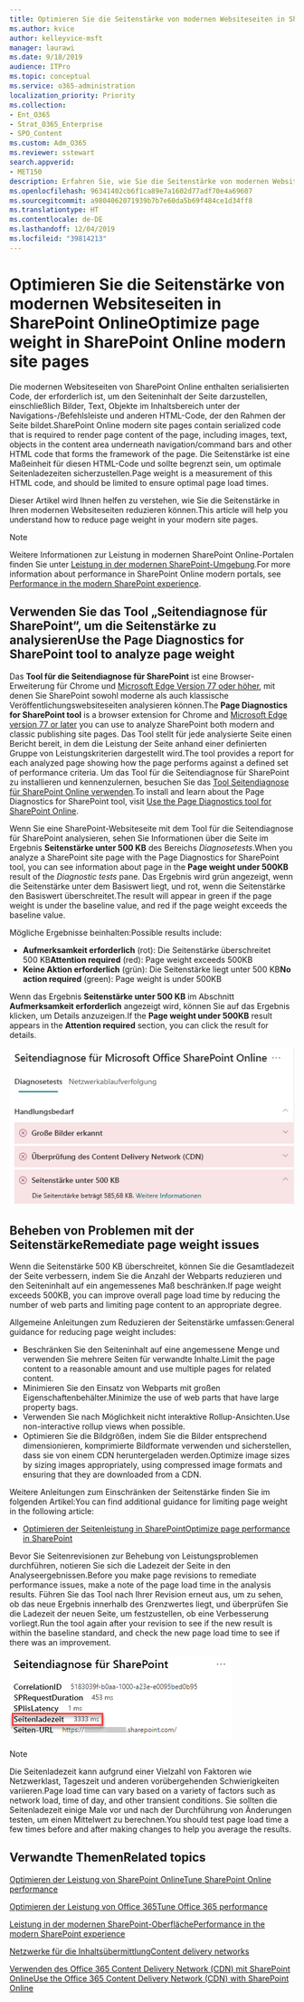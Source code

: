 ```yaml
---
title: Optimieren Sie die Seitenstärke von modernen Websiteseiten in SharePoint Online
ms.author: kvice
author: kelleyvice-msft
manager: laurawi
ms.date: 9/18/2019
audience: ITPro
ms.topic: conceptual
ms.service: o365-administration
localization_priority: Priority
ms.collection:
- Ent_O365
- Strat_O365_Enterprise
- SPO_Content
ms.custom: Adm_O365
ms.reviewer: sstewart
search.appverid:
- MET150
description: Erfahren Sie, wie Sie die Seitenstärke von modernen Websiteseiten in SharePoint Online optimieren können.
ms.openlocfilehash: 96341402cb6f1ca89e7a1602d77adf70e4a69607
ms.sourcegitcommit: a9804062071939b7b7e60da5b69f484ce1d34ff8
ms.translationtype: HT
ms.contentlocale: de-DE
ms.lasthandoff: 12/04/2019
ms.locfileid: "39814213"
---
```

# <a name="optimize-page-weight-in-sharepoint-online-modern-site-pages"></a><span data-ttu-id="d01ed-103">Optimieren Sie die Seitenstärke von modernen Websiteseiten in SharePoint Online</span><span class="sxs-lookup"><span data-stu-id="d01ed-103">Optimize page weight in SharePoint Online modern site pages</span></span>

<span data-ttu-id="d01ed-104">Die modernen Websiteseiten von SharePoint Online enthalten serialisierten Code, der erforderlich ist, um den Seiteninhalt der Seite darzustellen, einschließlich Bilder, Text, Objekte im Inhaltsbereich unter der Navigations-/Befehlsleiste und anderen HTML-Code, der den Rahmen der Seite bildet.</span><span class="sxs-lookup"><span data-stu-id="d01ed-104">SharePoint Online modern site pages contain serialized code that is required to render page content of the page, including images, text, objects in the content area underneath navigation/command bars and other HTML code that forms the framework of the page.</span></span> <span data-ttu-id="d01ed-105">Die Seitenstärke ist eine Maßeinheit für diesen HTML-Code und sollte begrenzt sein, um optimale Seitenladezeiten sicherzustellen.</span><span class="sxs-lookup"><span data-stu-id="d01ed-105">Page weight is a measurement of this HTML code, and should be limited to ensure optimal page load times.</span></span>

<span data-ttu-id="d01ed-106">Dieser Artikel wird Ihnen helfen zu verstehen, wie Sie die Seitenstärke in Ihren modernen Websiteseiten reduzieren können.</span><span class="sxs-lookup"><span data-stu-id="d01ed-106">This article will help you understand how to reduce page weight in your modern site pages.</span></span>

>[!NOTE]
><span data-ttu-id="d01ed-107">Weitere Informationen zur Leistung in modernen SharePoint Online-Portalen finden Sie unter [Leistung in der modernen SharePoint-Umgebung](https://docs.microsoft.com/sharepoint/modern-experience-performance).</span><span class="sxs-lookup"><span data-stu-id="d01ed-107">For more information about performance in SharePoint Online modern portals, see [Performance in the modern SharePoint experience](https://docs.microsoft.com/sharepoint/modern-experience-performance).</span></span>

## <a name="use-the-page-diagnostics-for-sharepoint-tool-to-analyze-page-weight"></a><span data-ttu-id="d01ed-108">Verwenden Sie das Tool „Seitendiagnose für SharePoint“, um die Seitenstärke zu analysieren</span><span class="sxs-lookup"><span data-stu-id="d01ed-108">Use the Page Diagnostics for SharePoint tool to analyze page weight</span></span>

<span data-ttu-id="d01ed-109">Das **Tool für die Seitendiagnose für SharePoint** ist eine Browser-Erweiterung für Chrome und [Microsoft Edge Version 77 oder höher](https://www.microsoftedgeinsider.com/download?form=MI13E8&OCID=MI13E8), mit denen Sie SharePoint sowohl moderne als auch klassische Veröffentlichungswebsiteseiten analysieren können.</span><span class="sxs-lookup"><span data-stu-id="d01ed-109">The **Page Diagnostics for SharePoint tool** is a browser extension for Chrome and [Microsoft Edge version 77 or later](https://www.microsoftedgeinsider.com/download?form=MI13E8&OCID=MI13E8) you can use to analyze SharePoint both modern and classic publishing site pages.</span></span> <span data-ttu-id="d01ed-110">Das Tool stellt für jede analysierte Seite einen Bericht bereit, in dem die Leistung der Seite anhand einer definierten Gruppe von Leistungskriterien dargestellt wird.</span><span class="sxs-lookup"><span data-stu-id="d01ed-110">The tool provides a report for each analyzed page showing how the page performs against a defined set of performance criteria.</span></span> <span data-ttu-id="d01ed-111">Um das Tool für die Seitendiagnose für SharePoint zu installieren und kennenzulernen, besuchen Sie das [Tool Seitendiagnose für SharePoint Online verwenden](page-diagnostics-for-spo.md).</span><span class="sxs-lookup"><span data-stu-id="d01ed-111">To install and learn about the Page Diagnostics for SharePoint tool, visit [Use the Page Diagnostics tool for SharePoint Online](page-diagnostics-for-spo.md).</span></span>

<span data-ttu-id="d01ed-112">Wenn Sie eine SharePoint-Websiteseite mit dem Tool für die Seitendiagnose für SharePoint analysieren, sehen Sie Informationen über die Seite im Ergebnis **Seitenstärke unter 500 KB** des Bereichs _Diagnosetests_.</span><span class="sxs-lookup"><span data-stu-id="d01ed-112">When you analyze a SharePoint site page with the Page Diagnostics for SharePoint tool, you can see information about page in the **Page weight under 500KB** result of the _Diagnostic tests_ pane.</span></span> <span data-ttu-id="d01ed-113">Das Ergebnis wird grün angezeigt, wenn die Seitenstärke unter dem Basiswert liegt, und rot, wenn die Seitenstärke den Basiswert überschreitet.</span><span class="sxs-lookup"><span data-stu-id="d01ed-113">The result will appear in green if the page weight is under the baseline value, and red if the page weight exceeds the baseline value.</span></span>

<span data-ttu-id="d01ed-114">Mögliche Ergebnisse beinhalten:</span><span class="sxs-lookup"><span data-stu-id="d01ed-114">Possible results include:</span></span>

- <span data-ttu-id="d01ed-115">**Aufmerksamkeit erforderlich** (rot): Die Seitenstärke überschreitet 500 KB</span><span class="sxs-lookup"><span data-stu-id="d01ed-115">**Attention required** (red): Page weight exceeds 500KB</span></span>
- <span data-ttu-id="d01ed-116">**Keine Aktion erforderlich** (grün): Die Seitenstärke liegt unter 500 KB</span><span class="sxs-lookup"><span data-stu-id="d01ed-116">**No action required** (green): Page weight is under 500KB</span></span>

<span data-ttu-id="d01ed-117">Wenn das Ergebnis **Seitenstärke unter 500 KB** im Abschnitt **Aufmerksamkeit erforderlich** angezeigt wird, können Sie auf das Ergebnis klicken, um Details anzuzeigen.</span><span class="sxs-lookup"><span data-stu-id="d01ed-117">If the **Page weight under 500KB** result appears in the **Attention required** section, you can click the result for details.</span></span>

![Anforderungen für SharePoint-Ergebnisse](media/modern-portal-optimization/pagediag-page-weight.png)

## <a name="remediate-page-weight-issues"></a><span data-ttu-id="d01ed-119">Beheben von Problemen mit der Seitenstärke</span><span class="sxs-lookup"><span data-stu-id="d01ed-119">Remediate page weight issues</span></span>

<span data-ttu-id="d01ed-120">Wenn die Seitenstärke 500 KB überschreitet, können Sie die Gesamtladezeit der Seite verbessern, indem Sie die Anzahl der Webparts reduzieren und den Seiteninhalt auf ein angemessenes Maß beschränken.</span><span class="sxs-lookup"><span data-stu-id="d01ed-120">If page weight exceeds 500KB, you can improve overall page load time by reducing the number of web parts and limiting page content to an appropriate degree.</span></span>

<span data-ttu-id="d01ed-121">Allgemeine Anleitungen zum Reduzieren der Seitenstärke umfassen:</span><span class="sxs-lookup"><span data-stu-id="d01ed-121">General guidance for reducing page weight includes:</span></span>

- <span data-ttu-id="d01ed-122">Beschränken Sie den Seiteninhalt auf eine angemessene Menge und verwenden Sie mehrere Seiten für verwandte Inhalte.</span><span class="sxs-lookup"><span data-stu-id="d01ed-122">Limit the page content to a reasonable amount and use multiple pages for related content.</span></span>
- <span data-ttu-id="d01ed-123">Minimieren Sie den Einsatz von Webparts mit großen Eigenschaftenbehälter.</span><span class="sxs-lookup"><span data-stu-id="d01ed-123">Minimize the use of web parts that have large property bags.</span></span>
- <span data-ttu-id="d01ed-124">Verwenden Sie nach Möglichkeit nicht interaktive Rollup-Ansichten.</span><span class="sxs-lookup"><span data-stu-id="d01ed-124">Use non-interactive rollup views when possible.</span></span>
- <span data-ttu-id="d01ed-125">Optimieren Sie die Bildgrößen, indem Sie die Bilder entsprechend dimensionieren, komprimierte Bildformate verwenden und sicherstellen, dass sie von einem CDN heruntergeladen werden.</span><span class="sxs-lookup"><span data-stu-id="d01ed-125">Optimize image sizes by sizing images appropriately, using compressed image formats and ensuring that they are downloaded from a CDN.</span></span>

<span data-ttu-id="d01ed-126">Weitere Anleitungen zum Einschränken der Seitenstärke finden Sie im folgenden Artikel:</span><span class="sxs-lookup"><span data-stu-id="d01ed-126">You can find additional guidance for limiting page weight in the following article:</span></span>

- [<span data-ttu-id="d01ed-127">Optimieren der Seitenleistung in SharePoint</span><span class="sxs-lookup"><span data-stu-id="d01ed-127">Optimize page performance in SharePoint</span></span>](https://docs.microsoft.com/sharepoint/dev/general-development/optimize-page-performance-in-sharepoint)

<span data-ttu-id="d01ed-128">Bevor Sie Seitenrevisionen zur Behebung von Leistungsproblemen durchführen, notieren Sie sich die Ladezeit der Seite in den Analyseergebnissen.</span><span class="sxs-lookup"><span data-stu-id="d01ed-128">Before you make page revisions to remediate performance issues, make a note of the page load time in the analysis results.</span></span> <span data-ttu-id="d01ed-129">Führen Sie das Tool nach Ihrer Revision erneut aus, um zu sehen, ob das neue Ergebnis innerhalb des Grenzwertes liegt, und überprüfen Sie die Ladezeit der neuen Seite, um festzustellen, ob eine Verbesserung vorliegt.</span><span class="sxs-lookup"><span data-stu-id="d01ed-129">Run the tool again after your revision to see if the new result is within the baseline standard, and check the new page load time to see if there was an improvement.</span></span>

![Ergebnisse der Seitenladezeiten](media/modern-portal-optimization/pagediag-page-load-time.png)

>[!NOTE]
><span data-ttu-id="d01ed-131">Die Seitenladezeit kann aufgrund einer Vielzahl von Faktoren wie Netzwerklast, Tageszeit und anderen vorübergehenden Schwierigkeiten variieren.</span><span class="sxs-lookup"><span data-stu-id="d01ed-131">Page load time can vary based on a variety of factors such as network load, time of day, and other transient conditions.</span></span> <span data-ttu-id="d01ed-132">Sie sollten die Seitenladezeit einige Male vor und nach der Durchführung von Änderungen testen, um einen Mittelwert zu berechnen.</span><span class="sxs-lookup"><span data-stu-id="d01ed-132">You should test page load time a few times before and after making changes to help you average the results.</span></span>

## <a name="related-topics"></a><span data-ttu-id="d01ed-133">Verwandte Themen</span><span class="sxs-lookup"><span data-stu-id="d01ed-133">Related topics</span></span>

[<span data-ttu-id="d01ed-134">Optimieren der Leistung von SharePoint Online</span><span class="sxs-lookup"><span data-stu-id="d01ed-134">Tune SharePoint Online performance</span></span>](tune-sharepoint-online-performance.md)

[<span data-ttu-id="d01ed-135">Optimieren der Leistung von Office 365</span><span class="sxs-lookup"><span data-stu-id="d01ed-135">Tune Office 365 performance</span></span>](tune-office-365-performance.md)

[<span data-ttu-id="d01ed-136">Leistung in der modernen SharePoint-Oberfläche</span><span class="sxs-lookup"><span data-stu-id="d01ed-136">Performance in the modern SharePoint experience</span></span>](https://docs.microsoft.com/sharepoint/modern-experience-performance)

[<span data-ttu-id="d01ed-137">Netzwerke für die Inhaltsübermittlung</span><span class="sxs-lookup"><span data-stu-id="d01ed-137">Content delivery networks</span></span>](content-delivery-networks.md)

[<span data-ttu-id="d01ed-138">Verwenden des Office 365 Content Delivery Network (CDN) mit SharePoint Online</span><span class="sxs-lookup"><span data-stu-id="d01ed-138">Use the Office 365 Content Delivery Network (CDN) with SharePoint Online</span></span>](use-office-365-cdn-with-spo.md)
